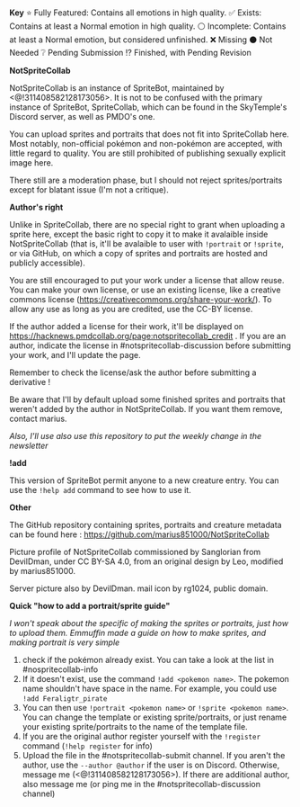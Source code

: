 **Key**
:star: Fully Featured: Contains all emotions in high quality.
:white_check_mark: Exists: Contains at least a Normal emotion in high quality.
:white_circle: Incomplete: Contains at least a Normal emotion, but considered unfinished.
:x: Missing
:black_circle: Not Needed
:grey_question: Pending Submission
:interrobang: Finished, with Pending Revision


**NotSpriteCollab**

NotSpriteCollab is an instance of SpriteBot, maintained by <@!311408582128173056>. It is not to be confused with the primary instance of SpriteBot, SpriteCollab, which can be found in the SkyTemple's Discord server, as well as PMDO's one.

You can upload sprites and portraits that does not fit into SpriteCollab here. Most notably, non-official pokémon and non-pokémon are accepted, with little regard to quality. You are still prohibited of publishing sexually explicit image here.

There still are a moderation phase, but I should not reject sprites/portraits except for blatant issue (I'm not a critique).


**Author's right**

Unlike in SpriteCollab, there are no special right to grant when uploading a sprite here, except the basic right to copy it to make it avalaible inside NotSpriteCollab (that is, it'll be avalaible to user with ``!portrait`` or ``!sprite``, or via GitHub, on which a copy of sprites and portraits are hosted and publicly accessible).

You are still encouraged to put your work under a license that allow reuse. You can make your own license, or use an existing license, like a creative commons license (https://creativecommons.org/share-your-work/). To allow any use as long as you are credited, use the CC-BY license.

If the author added a license for their work, it'll be displayed on https://hacknews.pmdcollab.org/page:notspritecollab_credit . If you are an author, indicate the license in #notspritecollab-discussion before submitting your work, and I'll update the page.

Remember to check the license/ask the author before submitting a derivative !

Be aware that I'll by default upload some finished sprites and portraits that weren't added by the author in NotSpriteCollab. If you want them remove, contact marius.

*Also, I'll use also use this repository to put the weekly change in the newsletter*


**!add**

This version of SpriteBot permit anyone to a new creature entry. You can use the `!help add` command to see how to use it.


**Other**

The GitHub repository containing sprites, portraits and creature metadata can be found here : https://github.com/marius851000/NotSpriteCollab

Picture profile of NotSpriteCollab commissioned by Sanglorian from DevilDman, under CC BY-SA 4.0, from an original design by Leo, modified by marius851000.

Server picture also by DevilDman. mail icon by rg1024, public domain.

**Quick "how to add a portrait/sprite guide"**

*I won't speak about the specific of making the sprites or portraits, just how to upload them. Emmuffin made a guide on how to make sprites, and making portrait is very simple*

1. check if the pokémon already exist. You can take a look at the list in #nospritecollab-info
2. If it doesn't exist, use the command ``!add <pokemon name>``. The pokemon name shouldn't have space in the name. For example, you could use ``!add Feraligtr_pirate``
3. You can then use ``!portrait <pokemon name>`` or ``!sprite <pokemon name>``. You can change the template or existing sprite/portraits, or just rename your existing sprite/portraits to the name of the template file.
4. If you are the original author register yourself with the ``!register`` command (``!help register`` for info)
5. Upload the file in the #notspritecollab-submit channel. If you aren't the author, use the ``--author @author`` if the user is on Discord. Otherwise, message me (<@!311408582128173056>). If there are additional author, also message me (or ping me in the #notspritecollab-discussion channel)
